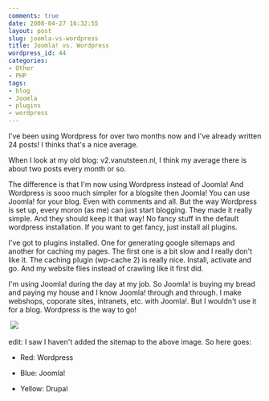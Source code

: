 ```yaml
---
comments: true
date: 2008-04-27 16:32:55
layout: post
slug: joomla-vs-wordpress
title: Joomla! vs. Wordpress
wordpress_id: 44
categories:
- Other
- PHP
tags:
- blog
- Joomla
- plugins
- wordpress
---
```


I've been using Wordpress for over two months now and I've already written 24 posts! I thinks that's a nice average.

When I look at my old blog: v2.vanutsteen.nl, I think my average there is about two posts every month or so.

The difference is that I'm now using Wordpress instead of Joomla! And Wordpress is sooo much simpler for a blogsite then Joomla! You can use Joomla! for your blog. Even with comments and all. But the way Wordpress is set up, every moron (as me) can just start blogging. They made it really simple. And they should keep it that way! No fancy stuff in the default wordpress installation. If you want to get fancy, just install all plugins.

I've got to plugins installed. One for generating google sitemaps and another for caching my pages. The first one is a bit slow and I really don't like it. The caching plugin (wp-cache 2) is really nice. Install, activate and go. And my website flies instead of crawling like it first did.

I'm using Joomla! during the day at my job. So Joomla! is buying my bread and paying my house and I know Joomla! through and through. I make webshops, coporate sites, intranets, etc. with Joomla!. But I wouldn't use it for a blog. Wordpress is the way to go!

 ![](/images/uploads/2008/04/wordpress_joomla_drupal.png)

edit: I saw I haven't added the sitemap to the above image. So here goes:



	
  * Red: Wordpress

	
  * Blue: Joomla!

	
  * Yellow: Drupal


